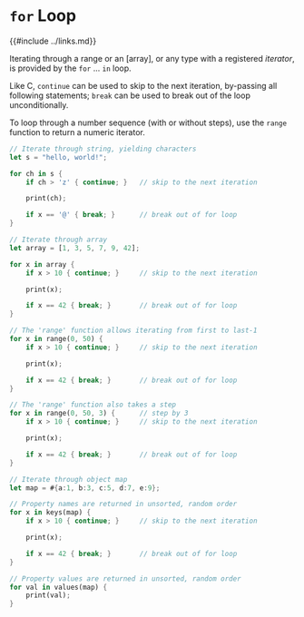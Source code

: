 `for` Loop
==========

{{#include ../links.md}}

Iterating through a range or an [array], or any type with a registered _iterator_,
is provided by the `for` ... `in` loop.

Like C, `continue` can be used to skip to the next iteration, by-passing all following statements;
`break` can be used to break out of the loop unconditionally.

To loop through a number sequence (with or without steps), use the `range` function to
return a numeric iterator.

```rust
// Iterate through string, yielding characters
let s = "hello, world!";

for ch in s {
    if ch > 'z' { continue; }   // skip to the next iteration

    print(ch);

    if x == '@' { break; }      // break out of for loop
}

// Iterate through array
let array = [1, 3, 5, 7, 9, 42];

for x in array {
    if x > 10 { continue; }     // skip to the next iteration

    print(x);

    if x == 42 { break; }       // break out of for loop
}

// The 'range' function allows iterating from first to last-1
for x in range(0, 50) {
    if x > 10 { continue; }     // skip to the next iteration

    print(x);

    if x == 42 { break; }       // break out of for loop
}

// The 'range' function also takes a step
for x in range(0, 50, 3) {      // step by 3
    if x > 10 { continue; }     // skip to the next iteration

    print(x);

    if x == 42 { break; }       // break out of for loop
}

// Iterate through object map
let map = #{a:1, b:3, c:5, d:7, e:9};

// Property names are returned in unsorted, random order
for x in keys(map) {
    if x > 10 { continue; }     // skip to the next iteration

    print(x);

    if x == 42 { break; }       // break out of for loop
}

// Property values are returned in unsorted, random order
for val in values(map) {
    print(val);
}
```
